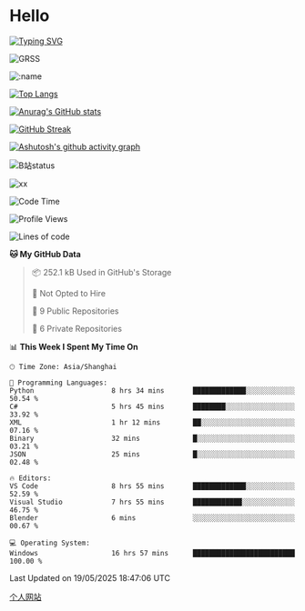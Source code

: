 # Hello


[![Typing SVG](https://readme-typing-svg.demolab.com?font=Fira+Code&pause=1000&color=F78FDE&width=435&lines=Ciallo%ef%bd%9e(%e2%88%a0%e3%83%bb%cf%89%3c+)%e2%8c%92%e2%98%85)](https://git.io/typing-svg)

![GRSS](https://github-readme-steam-card.vercel.app/status/?steamid=76561198221796636&show_in_game_bg=true&show_recent_game_bg=true&animated_avatar=true)

![:name](https://count.getloli.com/get/@hk416?theme=rule34)

[![Top Langs](https://github-readme-stats.vercel.app/api/top-langs/?username=qq583044063qq&locale=cn&hide=javascript,html)](https://github.com/anuraghazra/github-readme-stats)

[![Anurag's GitHub stats](https://github-readme-stats.vercel.app/api?username=qq583044063qq&count_private=true&show_icons=true&locale=cn)](https://github.com/anuraghazra/github-readme-stats)

[![GitHub Streak](https://streak-stats.demolab.com/?user=qq583044063qq&locale=zh_Hans)](https://git.io/streak-stats)

[![Ashutosh's github activity graph](https://github-readme-activity-graph.vercel.app/graph?username=qq583044063qq)](https://github.com/ashutosh00710/github-readme-activity-graph)

![B站status](https://stats.justsong.cn/api/bilibili/?id=3931848&lang=zh-CN)

![xx](xx.gif)

<!--START_SECTION:waka-->
![Code Time](http://img.shields.io/badge/Code%20Time-1%2C580%20hrs%2044%20mins-blue)

![Profile Views](http://img.shields.io/badge/Profile%20Views-2-blue)

![Lines of code](https://img.shields.io/badge/From%20Hello%20World%20I%27ve%20Written-905.4%20thousand%20lines%20of%20code-blue)

**🐱 My GitHub Data** 

> 📦 252.1 kB Used in GitHub's Storage 
 > 
> 🚫 Not Opted to Hire
 > 
> 📜 9 Public Repositories 
 > 
> 🔑 6 Private Repositories 
 > 
📊 **This Week I Spent My Time On** 

```text
🕑︎ Time Zone: Asia/Shanghai

💬 Programming Languages: 
Python                   8 hrs 34 mins       █████████████░░░░░░░░░░░░   50.54 % 
C#                       5 hrs 45 mins       ████████░░░░░░░░░░░░░░░░░   33.92 % 
XML                      1 hr 12 mins        ██░░░░░░░░░░░░░░░░░░░░░░░   07.16 % 
Binary                   32 mins             █░░░░░░░░░░░░░░░░░░░░░░░░   03.21 % 
JSON                     25 mins             █░░░░░░░░░░░░░░░░░░░░░░░░   02.48 % 

🔥 Editors: 
VS Code                  8 hrs 55 mins       █████████████░░░░░░░░░░░░   52.59 % 
Visual Studio            7 hrs 55 mins       ████████████░░░░░░░░░░░░░   46.75 % 
Blender                  6 mins              ░░░░░░░░░░░░░░░░░░░░░░░░░   00.67 % 

💻 Operating System: 
Windows                  16 hrs 57 mins      █████████████████████████   100.00 % 
```


 Last Updated on 19/05/2025 18:47:06 UTC
<!--END_SECTION:waka-->

[个人网站](https://blog.ayatsukinora.org.cn)
